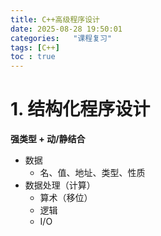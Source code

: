 ```yaml
---
title: C++高级程序设计
date: 2025-08-28 19:50:01
categories:   "课程复习"
tags: [C++]
toc : true
---
```


# 1. 结构化程序设计

**强类型 + 动/静结合**

- 数据
  - 名、值、地址、类型、性质
- 数据处理（计算）
  - 算术（移位）
  - 逻辑
  - I/O
